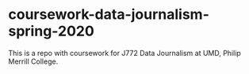 # coursework-data-journalism-spring-2020
This is a repo with coursework for J772 Data Journalism at UMD, Philip Merrill College. 
